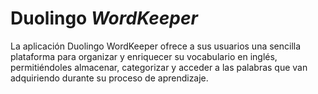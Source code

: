 # Duolingo *WordKeeper*

La aplicación Duolingo WordKeeper ofrece a sus usuarios una sencilla plataforma para organizar y enriquecer su vocabulario en inglés, permitiéndoles almacenar, categorizar y acceder a las palabras que van adquiriendo durante su proceso de aprendizaje.